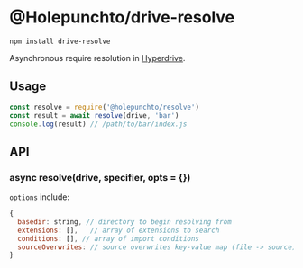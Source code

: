 # @Holepunchto/drive-resolve

``` 
npm install drive-resolve
``` 

Asynchronous require resolution in [Hyperdrive](https://github.com/holepunchto/hyperdrive).

## Usage

``` javascript
const resolve = require('@holepunchto/resolve')
const result = await resolve(drive, 'bar')
console.log(result) // /path/to/bar/index.js
```

## API

### async resolve(drive, specifier, opts = {})

`options` include:

``` javascript
{
  basedir: string, // directory to begin resolving from
  extensions: [],   // array of extensions to search
  conditions: [], // array of import conditions
  sourceOverwrites: // source overwrites key-value map (file -> source)
}
```

